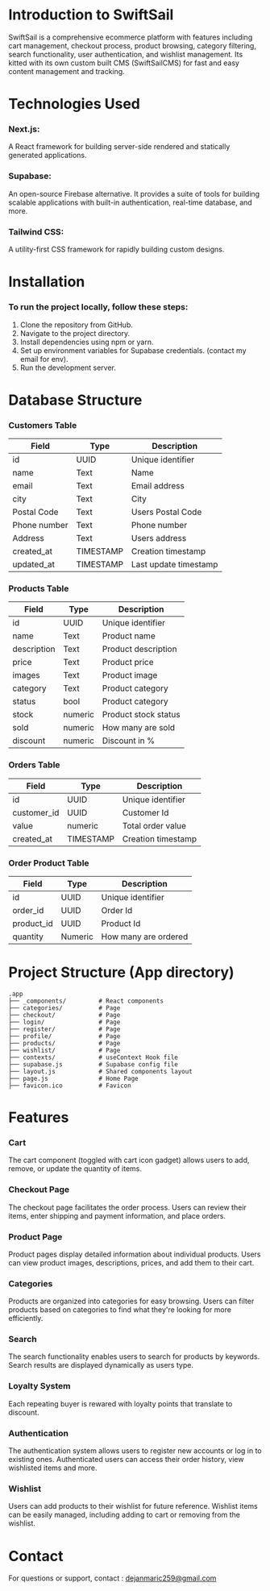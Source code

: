 # Introduction to SwiftSail
SwiftSail is a comprehensive ecommerce platform  with features including cart management, checkout process, product browsing, category filtering, search functionality, user authentication, and wishlist management. Its kitted with its own custom built CMS (SwiftSailCMS) for fast and easy content management and tracking.

# Technologies Used
### Next.js: 
A React framework for building server-side rendered and statically generated applications.

### Supabase: 
An open-source Firebase alternative. It provides a suite of tools for building scalable applications with built-in authentication, real-time database, and more.

### Tailwind CSS: 
A utility-first CSS framework for rapidly building custom designs.

# Installation
### To run the project locally, follow these steps:
1. Clone the repository from GitHub.
2. Navigate to the project directory.
3. Install dependencies using npm or yarn.
4. Set up environment variables for Supabase credentials. (contact my email for env).
5. Run the development server.

# Database Structure
### Customers Table

| Field       | Type        | Description           |
|-------------|-------------|-----------------------|
| id          | UUID        | Unique identifier     |
| name        | Text        | Name                  |
| email       | Text        | Email address         |
| city        | Text        | City                  |
| Postal Code | Text        | Users Postal Code     |
| Phone number| Text        | Phone number          |
| Address     | Text        | Users address         |
| created_at  | TIMESTAMP   | Creation timestamp    |
| updated_at  | TIMESTAMP   | Last update timestamp |

### Products Table
| Field       | Type        | Description           |
|-------------|-------------|-----------------------|
| id          | UUID        | Unique identifier     |
| name        | Text        | Product name          |
| description | Text        | Product description   |
| price       | Text        | Product price         |
| images      | Text        | Product image         |
| category    | Text        | Product category      |
| status      | bool        | Product category      |
| stock       | numeric     | Product stock status  |
| sold        | numeric     | How many are sold     |
| discount    | numeric     | Discount in %         |

### Orders Table
| Field       | Type        | Description           |
|-------------|-------------|-----------------------|
| id          | UUID        | Unique identifier     |
| customer_id | UUID        | Customer Id           |
| value       | numeric     | Total order value     |
| created_at  | TIMESTAMP   | Creation timestamp    |

### Order Product Table
| Field       | Type        | Description           |
|-------------|-------------|-----------------------|
| id          | UUID        | Unique identifier     |
| order_id    | UUID        | Order  Id             |
| product_id  | UUID        | Product  Id           |
| quantity    | Numeric     | How many are ordered  |


# Project Structure (App directory)
```plaintext
.app
├── _components/         # React components
├── categories/          # Page
├── checkout/            # Page
├── login/               # Page
├── register/            # Page
├── profile/             # Page
├── products/            # Page
├── wishlist/            # Page
├── contexts/            # useContext Hook file
├── supabase.js          # Supabase config file
├── layout.js            # Shared components layout
├── page.js              # Home Page
├── favicon.ico          # Favicon
```

# Features

### Cart
The cart component (toggled with cart icon gadget) allows users to add, remove, or update the quantity of items.

### Checkout Page
The checkout page facilitates the order process. Users can review their items, enter shipping and payment information, and place orders.

### Product Page
Product pages display detailed information about individual products. Users can view product images, descriptions, prices, and add them to their cart.

### Categories
Products are organized into categories for easy browsing. Users can filter products based on categories to find what they're looking for more efficiently.

### Search
The search functionality enables users to search for products by keywords. Search results are displayed dynamically as users type.

### Loyalty System
Each repeating buyer is rewared with loyalty points that translate to discount.

### Authentication
The authentication system allows users to register new accounts or log in to existing ones. Authenticated users can access their order history, view wishlisted items and more.

### Wishlist
Users can add products to their wishlist for future reference. Wishlist items can be easily managed, including adding to cart or removing from the wishlist.

# Contact
For questions or support, contact : dejanmaric259@gmail.com

